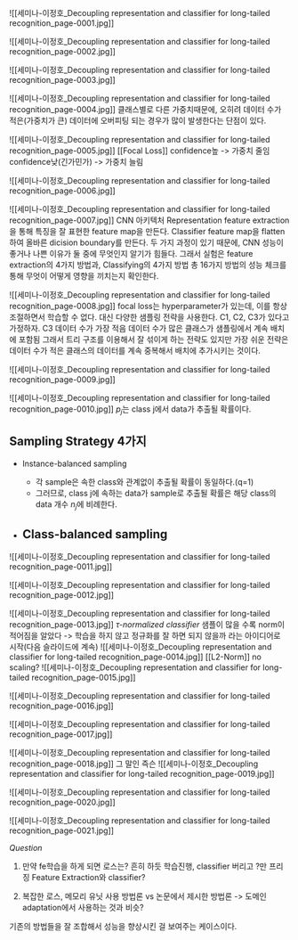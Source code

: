 ![[세미나-이정호_Decoupling representation and classifier for long-tailed recognition_page-0001.jpg]]

![[세미나-이정호_Decoupling representation and classifier for long-tailed recognition_page-0002.jpg]]

![[세미나-이정호_Decoupling representation and classifier for long-tailed recognition_page-0003.jpg]]

![[세미나-이정호_Decoupling representation and classifier for long-tailed recognition_page-0004.jpg]]
클래스별로 다른 가중치때문에, 오히려 데이터 수가 적은(가중치가 큰) 데이터에 오버피팅 되는 경우가 많이 발생한다는 단점이 있다.

![[세미나-이정호_Decoupling representation and classifier for long-tailed recognition_page-0005.jpg]]
[[Focal Loss]]
confidence높 -> 가중치 줄임
confidence낮(긴가민가) -> 가중치 늘림

![[세미나-이정호_Decoupling representation and classifier for long-tailed recognition_page-0006.jpg]]

![[세미나-이정호_Decoupling representation and classifier for long-tailed recognition_page-0007.jpg]]
CNN 아키텍처
	Representation
		feature extraction을 통해 특징을 잘 표현한 feature map을 만든다.
	Classifier
		feature map을 flatten하여 올바른 dicision boundary를 만든다.
두 가지 과정이 있기 때문에, CNN 성능이 좋거나 나쁜 이유가 둘 중에 무엇인지 알기가 힘들다.
그래서 실험은 feature extraction의 4가지 방법과, Classifying의 4가지 방법 총 16가지 방법의 성능 체크를 통해 무엇이 어떻게 영향을 끼치는지 확인한다. 

![[세미나-이정호_Decoupling representation and classifier for long-tailed recognition_page-0008.jpg]]
focal loss는 hyperparameter가 있는데, 이를 항상 조절하면서 학습할 수 없다.
대신 다양한 샘플링 전략을 사용한다.
	C1, C2, C3가 있다고 가정하자.
		C3 데이터 수가 가장 적음
		데이터 수가 많은 클래스가 샘플링에서 계속 배치에 포함됨
		그래서 트리 구조를 이용해서 잘 섞이게 하는 전략도 있지만 가장 쉬운 전략은 데이터 수가 적은 클래스의 데이터를 계속 중복해서 배치에 추가시키는 것이다.


![[세미나-이정호_Decoupling representation and classifier for long-tailed recognition_page-0009.jpg]]

![[세미나-이정호_Decoupling representation and classifier for long-tailed recognition_page-0010.jpg]]
$p_j$는 class j에서 data가 추출될 확률이다.

## Sampling Strategy 4가지
- Instance-balanced sampling
	- 각 sample은 속한 class와 관계없이 추출될 확률이 동일하다.(q=1)
	- 그러므로, class j에 속하는 data가 sample로 추출될 확률은 해당 class의 data 개수 $n_j$에 비례한다.

- Class-balanced sampling
	- 
![[세미나-이정호_Decoupling representation and classifier for long-tailed recognition_page-0011.jpg]]

![[세미나-이정호_Decoupling representation and classifier for long-tailed recognition_page-0012.jpg]]

![[세미나-이정호_Decoupling representation and classifier for long-tailed recognition_page-0013.jpg]]
*$\tau$-normalized classifier*
샘플이 많을 수록 norm이 적어짐을 알았다
-> 학습을 하지 않고 정규화를 잘 하면 되지 않을까 라는 아이디어로 시작(다음 슬라이드에 계속)
![[세미나-이정호_Decoupling representation and classifier for long-tailed recognition_page-0014.jpg]]
[[L2-Norm]]
no scaling?
![[세미나-이정호_Decoupling representation and classifier for long-tailed recognition_page-0015.jpg]]

![[세미나-이정호_Decoupling representation and classifier for long-tailed recognition_page-0016.jpg]]

![[세미나-이정호_Decoupling representation and classifier for long-tailed recognition_page-0017.jpg]]

![[세미나-이정호_Decoupling representation and classifier for long-tailed recognition_page-0018.jpg]]
그 말인 즉슨
![[세미나-이정호_Decoupling representation and classifier for long-tailed recognition_page-0019.jpg]]

![[세미나-이정호_Decoupling representation and classifier for long-tailed recognition_page-0020.jpg]]

![[세미나-이정호_Decoupling representation and classifier for long-tailed recognition_page-0021.jpg]]

*Question*
1. 만약 fe학습을 하게 되면 로스는?
	흔히 하듯 학습진행, classifier 버리고 ?만 프리징
Feature Extraction와 classifier?

2. 복잡한 로스, 메모리 유닛 사용 방법론 vs 논문에서 제시한 방법론
	-> 도메인 adaptation에서 사용하는 것과 비슷?

기존의 방법들을 잘 조합해서 성능을 향상시킨 걸 보여주는 케이스이다.